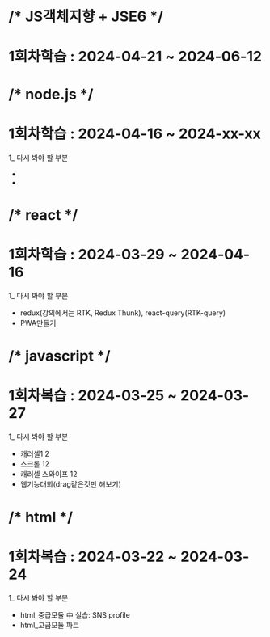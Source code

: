 /* JS객체지향 + JSE6 */ 
======================================================================
1회차학습 : 2024-04-21 ~ 2024-06-12
======================================================================

/* node.js */ 
======================================================================
1회차학습 : 2024-04-16 ~ 2024-xx-xx
======================================================================
1_ 다시 봐야 할 부분 
<ul>
 <li></li>
 <li></li>
</ul>

/* react */ 
======================================================================
1회차학습 : 2024-03-29 ~ 2024-04-16
======================================================================
1_ 다시 봐야 할 부분 
<ul>
 <li>redux(강의에서는 RTK, Redux Thunk), react-query(RTK-query)</li>
 <li>PWA만들기</li>
</ul>
 
/* javascript */ 
======================================================================
1회차복습 : 2024-03-25 ~ 2024-03-27
======================================================================
1_ 다시 봐야 할 부분 

<ul>
 <li>캐러셀1 2</li>
 <li>스크롤 12</li>
 <li>캐러셀 스와이프 12</li>
 <li>웹기능대회(drag같은것만 해보기)</li>
</ul>
 
/* html */ 
======================================================================
1회차복습 : 2024-03-22 ~ 2024-03-24
======================================================================
1_ 다시 봐야 할 부분 

<ul>
 <li>html_중급모듈 中 실습: SNS profile</li>
 <li>html_고급모듈 파트</li>
</ul>
